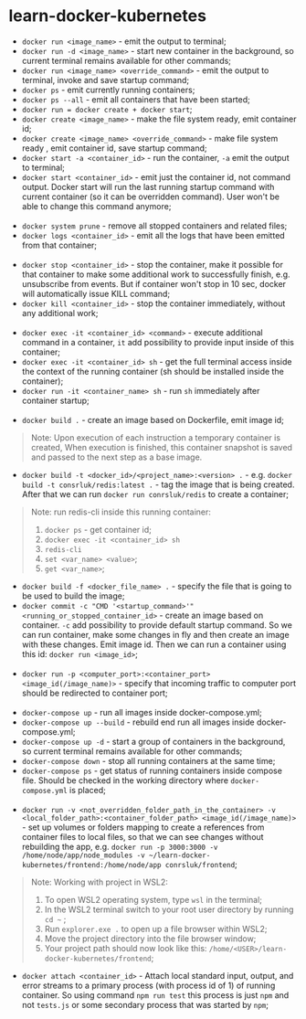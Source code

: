 # learn-docker-kubernetes

- `docker run <image_name>` - emit the output to terminal;
  <br/>
- `docker run -d <image_name>` - start new container in the background, so current terminal remains available for other commands;
  <br/>
- `docker run <image_name> <override_command>` - emit the output to terminal, invoke and save startup command;
  <br/>
- `docker ps` - emit currently running containers;
  <br/>
- `docker ps --all` - emit all containers that have been started;
  <br/>
- `docker run = docker create + docker start`;
  <br/>
- `docker create <image_name>` - make the file system ready, emit container id;
  <br/>
- `docker create <image_name> <override_command>` - make file system ready , emit container id, save startup command;
  <br/>
- `docker start -a <container_id>` - run the container, `-a` emit the output to terminal;
  <br/>
- `docker start <container_id>` - emit just the container id, not command output. Docker start will run the last running startup command with current container (so it can be overridden command). User won't be able to change this command anymore;
  <br/>
  <br/>
- `docker system prune` - remove all stopped containers and related files;
  <br/>
- `docker logs <container_id>` - emit all the logs that have been emitted from that container;
  <br/>
  <br/>
- `docker stop <container_id>` - stop the container, make it possible for that container to make some additional work to successfully finish, e.g. unsubscribe from events. But if container won't stop in 10 sec, docker will automatically issue KILL command;
  <br/>
- `docker kill <container_id>` - stop the container immediately, without any additional work;
  <br/>
  <br/>
- `docker exec -it <container_id> <command>` - execute additional command in a container, `it` add possibility to provide input inside of this container;
  <br/>
- `docker exec -it <container_id> sh` - get the full terminal access inside the context of the running container (sh should be installed inside the container);
  <br/>
- `docker run -it <container_name> sh` - run `sh` immediately after container startup;
  <br/>
  <br/>
- `docker build .` - create an image based on Dockerfile, emit image id;

> Note: Upon execution of each instruction a temporary container is created, When execution is finished, this container snapshot is saved and passed to the next step as a base image.

- `docker build -t <docker_id>/<project_name>:<version> .` - e.g. `docker build -t consrluk/redis:latest .` - tag the image that is being created. After that we can run `docker run conrsluk/redis` to create a container;

> Note: run redis-cli inside this running container:
>
> 1. `docker ps` - get container id;
> 2. `docker exec -it <container_id> sh`
> 3. `redis-cli`
> 4. `set <var_name> <value>`;
> 5. `get <var_name>`;

- `docker build -f <docker_file_name> .` - specify the file that is going to be used to build the image;
  <br/>
- `docker commit -c "CMD '<startup_command>'" <running_or_stopped_container_id>` - create an image based on container. `-c` add possibility to provide default startup command. So we can run container, make some changes in fly and then create an image with these changes. Emit image id. Then we can run a container using this id: `docker run <image_id>`;
  <br/>
  <br/>
- `docker run -p <computer_port>:<container_port> <image_id(/image_name)>` - specify that incoming traffic to computer port should be redirected to container port;
  <br/>
  <br/>
- `docker-compose up` - run all images inside docker-compose.yml;
  <br/>
- `docker-compose up --build` - rebuild end run all images inside docker-compose.yml;
  <br/>
- `docker-compose up -d` - start a group of containers in the background, so current terminal remains available for other commands;
  <br/>
- `docker-compose down` - stop all running containers at the same time;
  <br/>
- `docker-compose ps` - get status of running containers inside compose file. Should be checked in the working directory where `docker-compose.yml` is placed;
  <br/>
  <br/>
- `docker run -v <not_overridden_folder_path_in_the_container> -v <local_folder_path>:<container_folder_path> <image_id(/image_name)>` - set up volumes or folders mapping to create a references from container files to local files, so that we can see changes without rebuilding the app, e.g. `docker run -p 3000:3000 -v /home/node/app/node_modules -v ~/learn-docker-kubernetes/frontend:/home/node/app conrsluk/frontend`;

> Note: Working with project in WSL2:
>
> 1. To open WSL2 operating system, type `wsl` in the terminal;
> 2. In the WSL2 terminal switch to your root user directory by running `cd ~` ;
> 3. Run `explorer.exe .` to open up a file browser within WSL2;
> 4. Move the project directory into the file browser window;
> 5. Your project path should now look like this: `/home/<USER>/learn-docker-kubernetes/frontend`;

- `docker attach <container_id>` - Attach local standard input, output, and error streams to a primary process (with process id of 1) of running container. So using command `npm run test` this process is just `npm` and not `tests.js` or some secondary process that was started by `npm`;
  <br/>
